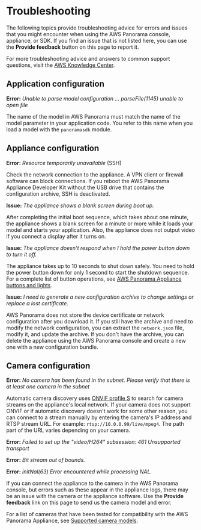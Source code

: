 # Troubleshooting<a name="panorama-troubleshooting"></a>

The following topics provide troubleshooting advice for errors and issues that you might encounter when using the AWS Panorama console, appliance, or SDK\. If you find an issue that is not listed here, you can use the **Provide feedback** button on this page to report it\.

For more troubleshooting advice and answers to common support questions, visit the [AWS Knowledge Center](https://aws.amazon.com/premiumsupport/knowledge-center/)\.

## Application configuration<a name="troubleshooting-application"></a>

**Error:** *Unable to parse model configuration \.\.\. parseFile\(1145\) unable to open file*

The name of the model in AWS Panorama must match the name of the model parameter in your application code\. You refer to this name when you load a model with the `panoramasdk` module\.

## Appliance configuration<a name="troubleshooting-appliance"></a>

**Error:** *Resource temporarily unavailable* \(SSH\)

Check the network connection to the appliance\. A VPN client or firewall software can block connections\. If you reboot the AWS Panorama Appliance Developer Kit without the USB drive that contains the configuration archive, SSH is deactivated\.

**Issue:** *The appliance shows a blank screen during boot up\.*

After completing the initial boot sequence, which takes about one minute, the appliance shows a blank screen for a minute or more while it loads your model and starts your application\. Also, the appliance does not output video if you connect a display after it turns on\.

**Issue:** *The appliance doesn't respond when I hold the power button down to turn it off\.*

The appliance takes up to 10 seconds to shut down safely\. You need to hold the power button down for only 1 second to start the shutdown sequence\. For a complete list of button operations, see [AWS Panorama Appliance buttons and lights](appliance-buttons.md)\.

**Issue:** *I need to generate a new configuration archive to change settings or replace a lost certificate\.*

AWS Panorama does not store the device certificate or network configuration after you download it\. If you still have the archive and need to modify the network configuration, you can extract the `network.json` file, modify it, and update the archive\. If you don't have the archive, you can delete the appliance using the AWS Panorama console and create a new one with a new configuration bundle\.

## Camera configuration<a name="troubleshooting-camera"></a>

**Error:** *No camera has been found in the subnet\. Please verify that there is at least one camera in the subnet*

Automatic camera discovery uses [ONVIF profile S](https://www.onvif.org/conformant-products/) to search for camera streams on the appliance's local network\. If your camera does not support ONVIF or if automatic discovery doesn't work for some other reason, you can connect to a stream manually by entering the camera's IP address and RTSP stream URL\. For example: `rtsp://10.0.0.99/live/mpeg4`\. The path part of the URL varies depending on your camera\.

**Error:** *Failed to set up the "video/H264" subsession: 461 Unsupported transport*

**Error:** *Bit stream out of bounds\.*

**Error:** *initNal\(63\) Error encountered while processing NAL\.*

If you can connect the appliance to the camera in the AWS Panorama console, but errors such as these appear in the appliance logs, there may be an issue with the camera or the appliance software\. Use the **Provide feedback** link on this page to send us the camera model and error\.

For a list of cameras that have been tested for compatibility with the AWS Panorama Appliance, see [Supported camera models](appliance-cameras.md#appliance-cameras-models)\.